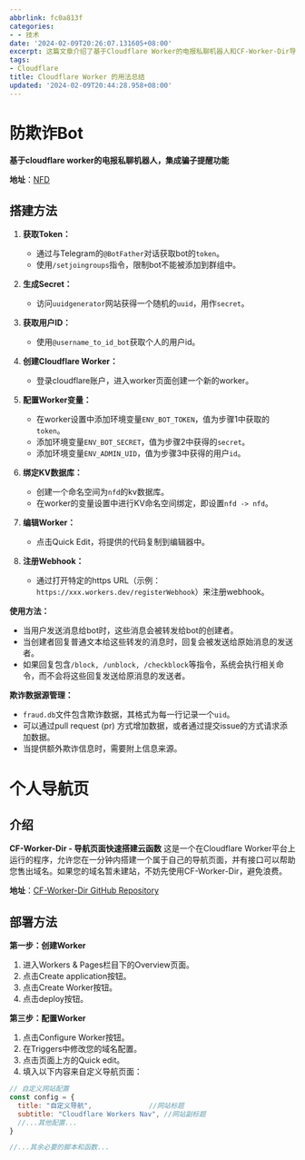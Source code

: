 ```yaml
---
abbrlink: fc0a813f
categories:
- - 技术
date: '2024-02-09T20:26:07.131605+08:00'
excerpt: 这篇文章介绍了基于Cloudflare Worker的电报私聊机器人和CF-Worker-Dir导航页面的搭建方法。对于电报机器人，需要获取Token、生成Secret、获取用户ID、创建Cloudflare Worker，并配置环境变量和绑定KV数据库等步骤，使用时可以将消息转发给机器人的创建者，并执行相关命令。对于导航页面，需要在Cloudflare Worker平台上创建Worker并配置触发器，然后自定义导航页面的标题、副标题等内容。
tags:
- Cloudflare
title: Cloudflare Worker 的用法总结
updated: '2024-02-09T20:44:28.958+08:00'
---
```

# 防欺诈Bot

**基于cloudflare worker的电报私聊机器人，集成骗子提醒功能**

**地址**：[NFD](https://github.com/LloydAsp/nfd)

## 搭建方法

1. **获取Token：**

   - 通过与Telegram的`@BotFather`对话获取bot的`token`。
   - 使用`/setjoingroups`指令，限制bot不能被添加到群组中。
2. **生成Secret：**

   - 访问`uuidgenerator`网站获得一个随机的`uuid`，用作`secret`。
3. **获取用户ID：**

   - 使用`@username_to_id_bot`获取个人的用户id。
4. **创建Cloudflare Worker：**

   - 登录cloudflare账户，进入worker页面创建一个新的worker。
5. **配置Worker变量：**

   - 在worker设置中添加环境变量`ENV_BOT_TOKEN`，值为步骤1中获取的`token`。
   - 添加环境变量`ENV_BOT_SECRET`，值为步骤2中获得的`secret`。
   - 添加环境变量`ENV_ADMIN_UID`，值为步骤3中获得的用户`id`。
6. **绑定KV数据库：**

   - 创建一个命名空间为`nfd`的kv数据库。
   - 在worker的变量设置中进行KV命名空间绑定，即设置`nfd -> nfd`。
7. **编辑Worker：**

   - 点击Quick Edit，将提供的代码复制到编辑器中。
8. **注册Webhook：**

   - 通过打开特定的https URL（示例：`https://xxx.workers.dev/registerWebhook`）来注册webhook。

**使用方法：**

- 当用户发送消息给bot时，这些消息会被转发给bot的创建者。
- 当创建者回复普通文本给这些转发的消息时，回复会被发送给原始消息的发送者。
- 如果回复包含`/block, /unblock, /checkblock`等指令，系统会执行相关命令，而不会将这些回复发送给原消息的发送者。

**欺诈数据源管理：**

- `fraud.db`文件包含欺诈数据，其格式为每一行记录一个`uid`。
- 可以通过pull request (pr) 方式增加数据，或者通过提交issue的方式请求添加数据。
- 当提供额外欺诈信息时，需要附上信息来源。

# 个人导航页

## 介绍

**CF-Worker-Dir - 导航页面快速搭建云函数**
这是一个在Cloudflare Worker平台上运行的程序，允许您在一分钟内搭建一个属于自己的导航页面，并有接口可以帮助您售出域名。如果您的域名暂未建站，不妨先使用CF-Worker-Dir，避免浪费。

**地址**：[CF-Worker-Dir GitHub Repository](https://github.com/sleepwood/CF-Worker-Dir/)

## 部署方法

**第一步：创建Worker**

1. 进入Workers & Pages栏目下的Overview页面。
2. 点击Create application按钮。
3. 点击Create Worker按钮。
4. 点击deploy按钮。

**第三步：配置Worker**

1. 点击Configure Worker按钮。
2. 在Triggers中修改您的域名配置。
3. 点击页面上方的Quick edit。
4. 填入以下内容来自定义导航页面：

```javascript
// 自定义网站配置 
const config = {
  title: "自定义导航",              //网站标题
  subtitle: "Cloudflare Workers Nav", //网站副标题
  //...其他配置...
}

//...其余必要的脚本和函数...
```
